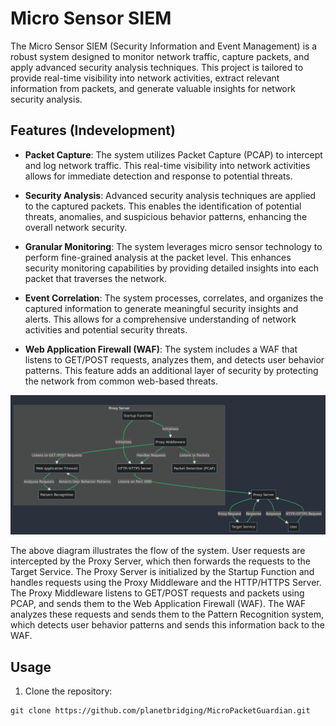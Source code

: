 # Micro Sensor SIEM

The Micro Sensor SIEM (Security Information and Event Management) is a robust system designed to monitor network traffic, capture packets, and apply advanced security analysis techniques. This project is tailored to provide real-time visibility into network activities, extract relevant information from packets, and generate valuable insights for network security analysis.

## Features (Indevelopment)

- **Packet Capture**: The system utilizes Packet Capture (PCAP) to intercept and log network traffic. This real-time visibility into network activities allows for immediate detection and response to potential threats.

- **Security Analysis**: Advanced security analysis techniques are applied to the captured packets. This enables the identification of potential threats, anomalies, and suspicious behavior patterns, enhancing the overall network security.

- **Granular Monitoring**: The system leverages micro sensor technology to perform fine-grained analysis at the packet level. This enhances security monitoring capabilities by providing detailed insights into each packet that traverses the network.

- **Event Correlation**: The system processes, correlates, and organizes the captured information to generate meaningful security insights and alerts. This allows for a comprehensive understanding of network activities and potential security threats.

- **Web Application Firewall (WAF)**: The system includes a WAF that listens to GET/POST requests, analyzes them, and detects user behavior patterns. This feature adds an additional layer of security by protecting the network from common web-based threats.

![Diagram](./micropacketguadian.jpg)

The above diagram illustrates the flow of the system. User requests are intercepted by the Proxy Server, which then forwards the requests to the Target Service. The Proxy Server is initialized by the Startup Function and handles requests using the Proxy Middleware and the HTTP/HTTPS Server. The Proxy Middleware listens to GET/POST requests and packets using PCAP, and sends them to the Web Application Firewall (WAF). The WAF analyzes these requests and sends them to the Pattern Recognition system, which detects user behavior patterns and sends this information back to the WAF.

## Usage

1. Clone the repository:

```shell
git clone https://github.com/planetbridging/MicroPacketGuardian.git
```
